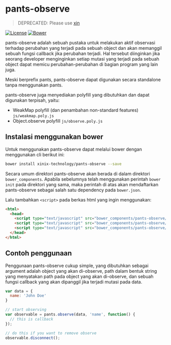 # pants-observe

> DEPRECATED: Please use [xin](https://github.com/xinix-technology/xin)

[![License](http://img.shields.io/badge/license-MIT-red.svg?style=flat-square)](https://github.com/xinix-technology/pants-observe/blob/master/LICENSE)
[![Bower](http://img.shields.io/bower/v/xinix-technology/pants-observe.svg?style=flat-square)](https://github.com/xinix-technology/pants-observe)

pants-observe adalah sebuah pustaka untuk melakukan aktif observasi terhadap perubahan yang terjadi pada sebuah object dan akan memanggil sebuah fungsi callback jika perubahan terjadi. Hal tersebut diinginkan jika seorang developer menginginkan setiap mutasi yang terjadi pada sebuah object dapat memicu perubahan-perubahan di bagian program yang lain juga.

Meski berprefix pants, pants-observe dapat digunakan secara standalone tanpa menggunakan pants.

pants-observe juga menyediakan polyfill yang dibutuhkan dan dapat digunakan terpisah, yaitu:

- WeakMap polyfill (dan penambahan non-standard features) `js/weakmap.poly.js`
- Object.observe polyfill `js/observe.poly.js`

## Instalasi menggunakan bower

Untuk menggunakan pants-observe dapat melalui bower dengan menggunakan cli berikut ini:

```bash
bower install xinix-technology/pants-observe --save
```

Secara umum direktori pants-observe akan berada di dalam direktori `bower_components`. Apabila sebelumnya telah menggunakan perintah `bower init` pada direktori yang sama, maka perintah di atas akan mendaftarkan pants-observe sebagai salah satu dependency pada `bower.json`.

Lalu tambahkan `<script>` pada berkas html yang ingin menggunakan:

```html
<html>
  <head>
    <script type="text/javascript" src="bower_components/pants-observe/js/weakmap.poly.js"></script>
    <script type="text/javascript" src="bower_components/pants-observe/js/observe.poly.js"></script>
    <script type="text/javascript" src="bower_components/pants-observe/js/observe.js"></script>
  </head>
</html>
```

## Contoh penggunaan

Penggunaan pants-observe cukup simple, yang dibutuhkan sebagai argument adalah object yang akan di-observe, path dalam bentuk string yang menyatakan path pada object yang akan di-observe, dan sebuah fungsi callback yang akan dipanggil jika terjadi mutasi pada data.

```javascript
var data = {
  name: 'John Doe'
}

// start observing
var observable = pants.observe(data, 'name', function() {
  // this is callback
});

// do this if you want to remove observe
observable.disconnect();
```

